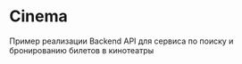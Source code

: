 Cinema
======
Пример реализации Backend API для сервиса по поиску и бронированию билетов в кинотеатры
